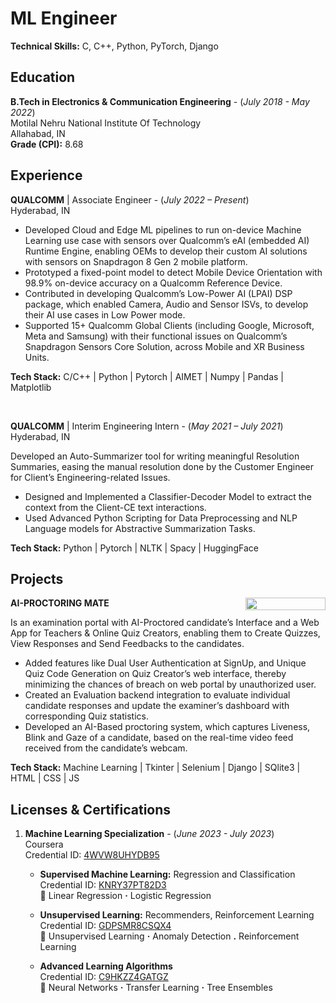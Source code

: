 # ML Engineer

**Technical Skills:** C, C++, Python, PyTorch, Django

## Education

**B.Tech in Electronics & Communication Engineering** - (*July 2018 - May 2022*) <br/>
Motilal Nehru National Institute Of Technology <br/> Allahabad, IN <br/>
**Grade (CPI):** 8.68 <br/>

## Experience


**QUALCOMM** &#124; Associate Engineer - (*July 2022 – Present*) <br/> Hyderabad, IN <br/>


- Developed Cloud and Edge ML pipelines to run on-device Machine Learning use case with sensors over Qualcomm’s eAI (embedded AI) Runtime Engine, enabling OEMs to develop their custom AI solutions with sensors on Snapdragon 8 Gen 2 mobile platform.
- Prototyped a fixed-point model to detect Mobile Device Orientation with 98.9% on-device accuracy on a Qualcomm Reference Device.
- Contributed in developing Qualcomm’s Low-Power AI (LPAI) DSP package, which enabled Camera, Audio and Sensor ISVs, to develop their AI use cases in Low Power mode.
- Supported 15+ Qualcomm Global Clients (including Google, Microsoft, Meta and Samsung) with their functional issues on Qualcomm’s Snapdragon Sensors Core Solution, across Mobile and XR Business Units.

**Tech Stack:** C/C++ &#124; Python &#124; Pytorch &#124; AIMET &#124; Numpy &#124; Pandas &#124; Matplotlib

<br/>

**QUALCOMM** &#124; Interim Engineering Intern - (*May 2021 – July 2021*) <br/> Hyderabad, IN <br/>

Developed an Auto-Summarizer tool for writing meaningful Resolution Summaries, easing the manual resolution done
by the Customer Engineer for Client’s Engineering-related Issues.
- Designed and Implemented a Classifier-Decoder Model to extract the context from the Client-CE text interactions.
- Used Advanced Python Scripting for Data Preprocessing and NLP Language models for Abstractive Summarization Tasks.

**Tech Stack:** Python &#124; Pytorch &#124; NLTK &#124; Spacy &#124; HuggingFace

## Projects

**AI-PROCTORING MATE** <img align="right" src="http://bit.ly/BuiltAtHack36" height="20px" width="128px">

Is an examination portal with AI-Proctored candidate’s Interface and a Web App for Teachers & Online Quiz Creators, enabling them to Create Quizzes, View Responses and Send Feedbacks to the candidates.
- Added features like Dual User Authentication at SignUp, and Unique Quiz Code Generation on Quiz Creator’s web interface, thereby minimizing the chances of breach on web portal by unauthorized user.
- Created an Evaluation backend integration to evaluate individual candidate responses and update the examiner’s dashboard with corresponding Quiz statistics.
- Developed an AI-Based proctoring system, which captures Liveness, Blink and Gaze of a candidate, based on the real-time video feed received from the candidate’s webcam.

**Tech Stack:** Machine Learning &#124; Tkinter &#124; Selenium &#124; Django &#124; SQlite3 &#124; HTML &#124; CSS &#124; JS

## Licenses & Certifications

1. **Machine Learning Specialization** - (*June 2023 - July 2023*) <br/> Coursera <br/> Credential ID: <a href="https://www.coursera.org/account/accomplishments/specialization/certificate/4WVW8UHYDB95" target="_blank"> 4WVW8UHYDB95 </a> <br/> 

    - **Supervised Machine Learning:** Regression and Classification <br/> Credential ID: <a href="https://www.coursera.org/account/accomplishments/certificate/KNRY37PT82D3" target="_blank"> KNRY37PT82D3 </a> <br/> **📎** Linear Regression **·** Logistic Regression

    - **Unsupervised Learning:** Recommenders, Reinforcement Learning <br/> Credential ID: <a href="https://www.coursera.org/account/accomplishments/certificate/GDPSMR8CSQX4" target="_blank"> GDPSMR8CSQX4 </a> <br/> **📎**  Unsupervised Learning **·** Anomaly Detection **.** Reinforcement Learning

    - **Advanced Learning Algorithms** <br/> Credential ID: <a href="https://www.coursera.org/account/accomplishments/certificate/C9HKZZ4GATGZ" target="_blank"> C9HKZZ4GATGZ </a> <br/> **📎** Neural Networks **·** Transfer Learning **·** Tree Ensembles
